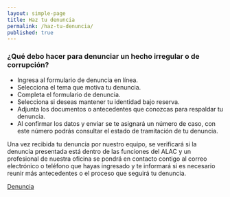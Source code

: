 ```yaml
---
layout: simple-page
title: Haz tu denuncia
permalink: /haz-tu-denuncia/
published: true
---
```


### ¿Qué debo hacer para denunciar un hecho irregular o de corrupción?

* Ingresa al formulario de denuncia en línea.
* Selecciona el tema que motiva tu denuncia.
* Completa el formulario de denuncia.
* Selecciona si deseas mantener tu identidad bajo reserva.
* Adjunta los documentos o antecedentes que conozcas para respaldar tu denuncia.
* Al confirmar los datos y enviar se te asignará un número de caso, con este número podrás consultar el estado de tramitación de tu denuncia.

Una vez recibida tu denuncia por nuestro equipo, se verificará si la denuncia presentada está dentro de las funciones del ALAC y un profesional de nuestra oficina se pondrá en contacto contigo al correo electrónico o teléfono que hayas ingresado y te informará si es necesario reunir más antecedentes o el proceso que seguirá tu denuncia.

<div class="text-center">
  <a href="//buzon.denunciacorrupcion.cl" class="btn btn-denuncia btn-lg">Denuncia</a>
</div>
